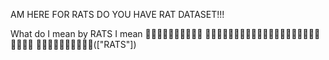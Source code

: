 AM HERE FOR RATS DO YOU HAVE RAT DATASET!!!

What do I mean by RATS I mean 🐀🐀🐀🐀🐀🐀🐀🐀🐀🐀
🐀🐀🐀🐀🐀🐀🐀🐀🐀🐀🐀🐀🐀🐀🐀🐀🐀🐀🐀🐀🐀🐀🐀🐀
🐀🐀🐀🐀🐀🐀🐀🐀🐀🐀(["RATS"])

